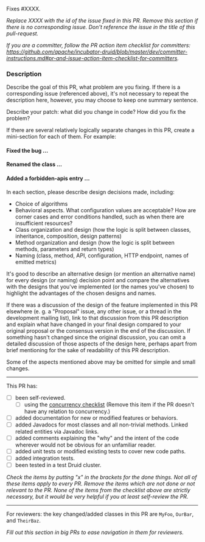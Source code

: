Fixes #XXXX.

_Replace XXXX with the id of the issue fixed in this PR. Remove this section if there is no corresponding issue. Don't reference the issue in the title of this pull-request._

_If you are a committer, follow the PR action item checklist for committers:
https://github.com/apache/incubator-druid/blob/master/dev/committer-instructions.md#pr-and-issue-action-item-checklist-for-committers._

### Description

Describe the goal of this PR, what problem are you fixing. If there is a corresponding issue (referenced above), it's not necessary to repeat the description here, however, you may choose to keep one summary sentence.

Describe your patch: what did you change in code? How did you fix the problem?

If there are several relatively logically separate changes in this PR, create a mini-section for each of them. For example:

#### Fixed the bug ...
#### Renamed the class ...
#### Added a forbidden-apis entry ...

In each section, please describe design decisions made, including:
 - Choice of algorithms
 - Behavioral aspects. What configuration values are acceptable? How are corner cases and error conditions handled, such as when there are insufficient resources?
 - Class organization and design (how the logic is split between classes, inheritance, composition, design patterns)
 - Method organization and design (how the logic is split between methods, parameters and return types)
 - Naming (class, method, API, configuration, HTTP endpoint, names of emitted metrics)

It's good to describe an alternative design (or mention an alternative name) for every design (or naming) decision point and compare the alternatives with the designs that you've implemented (or the names you've chosen) to highlight the advantages of the chosen designs and names.

If there was a discussion of the design of the feature implemented in this PR elsewhere (e. g. a "Proposal" issue, any other issue, or a thread in the development mailing list), link to that discussion from this PR description and explain what have changed in your final design compared to your original proposal or the consensus version in the end of the discussion. If something hasn't changed since the original discussion, you can omit a detailed discussion of those aspects of the design here, perhaps apart from brief mentioning for the sake of readability of this PR description.

Some of the aspects mentioned above may be omitted for simple and small changes.

<hr>

This PR has:
- [ ] been self-reviewed.
   - [ ] using the [concurrency checklist](https://github.com/apache/incubator-druid/blob/master/dev/code-review/concurrency.md) (Remove this item if the PR doesn't have any relation to concurrency.)
- [ ] added documentation for new or modified features or behaviors.
- [ ] added Javadocs for most classes and all non-trivial methods. Linked related entities via Javadoc links.
- [ ] added comments explaining the "why" and the intent of the code wherever would not be obvious for an unfamiliar reader.
- [ ] added unit tests or modified existing tests to cover new code paths.
- [ ] added integration tests.
- [ ] been tested in a test Druid cluster.

_Check the items by putting "x" in the brackets for the done things. Not all of these items apply to every PR. Remove the items which are not done or not relevant to the PR. None of the items from the checklist above are strictly necessary, but it would be very helpful if you at least self-review the PR._

<hr>

For reviewers: the key changed/added classes in this PR are `MyFoo`, `OurBar`, and `TheirBaz`.

_Fill out this section in big PRs to ease navigation in them for reviewers._